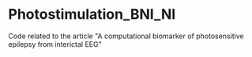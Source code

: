 # Photostimulation_BNI_NI
Code related to the article "A computational biomarker of photosensitive epilepsy from interictal EEG"
